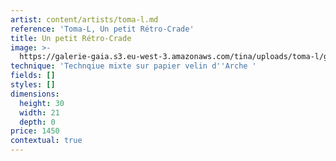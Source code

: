 ```yaml
---
artist: content/artists/toma-l.md
reference: 'Toma-L, Un petit Rétro-Crade'
title: Un petit Rétro-Crade
image: >-
  https://galerie-gaia.s3.eu-west-3.amazonaws.com/tina/uploads/toma-l/galerie-gaia-toma-l2022011001-UnPetitRetroCrade-30x21cm_bd_1000p.jpg
technique: 'Technqiue mixte sur papier velin d''Arche '
fields: []
styles: []
dimensions:
  height: 30
  width: 21
  depth: 0
price: 1450
contextual: true
---
```


